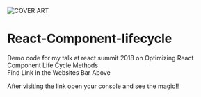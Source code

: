 ![COVER ART](https://pbs.twimg.com/media/Dpxr4ZsWsAEMF5u.jpg:large)

# React-Component-lifecycle
Demo code for my talk at react summit 2018 on Optimizing React Component Life Cycle Methods
<br>Find Link in the Websites Bar Above

After visiting the link open your console and see the magic!!
